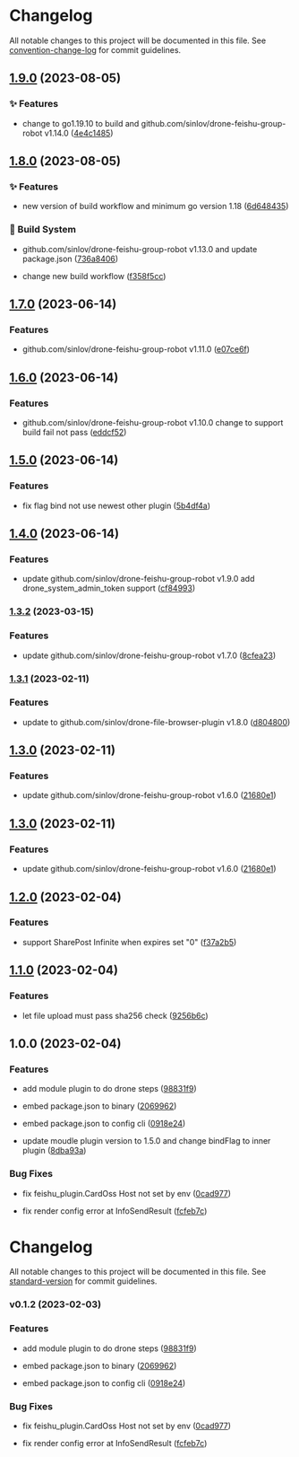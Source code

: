 # Changelog

All notable changes to this project will be documented in this file. See [convention-change-log](https://github.com/convention-change/convention-change-log) for commit guidelines.

## [1.9.0](https://github.com/sinlov/drone-feishu-robot-oss/compare/1.8.0...v1.9.0) (2023-08-05)

### ✨ Features

* change to go1.19.10 to build and github.com/sinlov/drone-feishu-group-robot v1.14.0 ([4e4c1485](https://github.com/sinlov/drone-feishu-robot-oss/commit/4e4c1485e0af20e5f912ce718ac9f288fcfb3f46))

## [1.8.0](https://github.com/sinlov/drone-feishu-robot-oss/compare/1.7.0...v1.8.0) (2023-08-05)

### ✨ Features

* new version of build workflow and minimum go version 1.18 ([6d648435](https://github.com/sinlov/drone-feishu-robot-oss/commit/6d6484357feafce2514b6c7f8133c367b3dac5d1))

### 👷‍ Build System

* github.com/sinlov/drone-feishu-group-robot v1.13.0 and update package.json ([736a8406](https://github.com/sinlov/drone-feishu-robot-oss/commit/736a8406cb6ca8a018550be37778ab65276a0568))

* change new build workflow ([f358f5cc](https://github.com/sinlov/drone-feishu-robot-oss/commit/f358f5cca871229e7a166b5aff7d6a47d3cedc71))

## [1.7.0](https://github.com/sinlov/drone-feishu-robot-oss/compare/v1.6.0...v1.7.0) (2023-06-14)

### Features

* github.com/sinlov/drone-feishu-group-robot v1.11.0 ([e07ce6f](https://github.com/sinlov/drone-feishu-robot-oss/commit/e07ce6ff9aff5ea15a385cc5f0a40a31700a7628))

## [1.6.0](https://github.com/sinlov/drone-feishu-robot-oss/compare/v1.5.0...v1.6.0) (2023-06-14)

### Features

* github.com/sinlov/drone-feishu-group-robot v1.10.0 change to support build fail not pass ([eddcf52](https://github.com/sinlov/drone-feishu-robot-oss/commit/eddcf52920c90c7509f377db426ab5e6015f4851))

## [1.5.0](https://github.com/sinlov/drone-feishu-robot-oss/compare/v1.4.0...v1.5.0) (2023-06-14)

### Features

* fix flag bind not use newest other plugin ([5b4df4a](https://github.com/sinlov/drone-feishu-robot-oss/commit/5b4df4a962c508cc178bb5495d1d7f646bb07fc7))

## [1.4.0](https://github.com/sinlov/drone-feishu-robot-oss/compare/v1.3.2...v1.4.0) (2023-06-14)

### Features

* update github.com/sinlov/drone-feishu-group-robot v1.9.0 add drone_system_admin_token support ([cf84993](https://github.com/sinlov/drone-feishu-robot-oss/commit/cf8499389113176b63ad99300febf446e3e9eb15))

### [1.3.2](https://github.com/sinlov/drone-feishu-robot-oss/compare/v1.3.1...v1.3.2) (2023-03-15)

### Features

* update github.com/sinlov/drone-feishu-group-robot v1.7.0 ([8cfea23](https://github.com/sinlov/drone-feishu-robot-oss/commit/8cfea23c6c6a0fd6b8c23a028b29f5cec295b9d4))

### [1.3.1](https://github.com/sinlov/drone-feishu-robot-oss/compare/v1.3.0...v1.3.1) (2023-02-11)

### Features

* update to github.com/sinlov/drone-file-browser-plugin v1.8.0 ([d804800](https://github.com/sinlov/drone-feishu-robot-oss/commit/d804800eabca5145d9fd67482b7efaa33deb3321))

## [1.3.0](https://github.com/sinlov/drone-feishu-robot-oss/compare/v1.2.0...v1.3.0) (2023-02-11)

### Features

* update github.com/sinlov/drone-feishu-group-robot v1.6.0 ([21680e1](https://github.com/sinlov/drone-feishu-robot-oss/commit/21680e108c08bb9e8a2688249fa73b68074bc1d6))

## [1.3.0](https://github.com/sinlov/drone-feishu-robot-oss/compare/v1.2.0...v1.3.0) (2023-02-11)

### Features

* update github.com/sinlov/drone-feishu-group-robot v1.6.0 ([21680e1](https://github.com/sinlov/drone-feishu-robot-oss/commit/21680e108c08bb9e8a2688249fa73b68074bc1d6))

## [1.2.0](https://github.com/sinlov/drone-feishu-robot-oss/compare/v1.1.0...v1.2.0) (2023-02-04)

### Features

* support SharePost Infinite when expires set "0" ([f37a2b5](https://github.com/sinlov/drone-feishu-robot-oss/commit/f37a2b59617fa0c0aa5b52314ff223bf75b4ee5b))

## [1.1.0](https://github.com/sinlov/drone-feishu-robot-oss/compare/v1.0.0...v1.1.0) (2023-02-04)

### Features

* let file upload must pass sha256 check ([9256b6c](https://github.com/sinlov/drone-feishu-robot-oss/commit/9256b6ce5283d6ff9b14502de06e27d2b9c869f8))

## 1.0.0 (2023-02-04)

### Features

* add module plugin to do drone steps ([98831f9](https://github.com/sinlov/drone-feishu-robot-oss/commit/98831f91212f81f5bdcbed0747c15fcf84a94cf7))

* embed package.json to binary ([2069962](https://github.com/sinlov/drone-feishu-robot-oss/commit/2069962c9ab8cc0fbf08869c84855ba856de2872))

* embed package.json to config cli ([0918e24](https://github.com/sinlov/drone-feishu-robot-oss/commit/0918e24e5ef4e4e2d551ca08bd82a38292dc5dbf))

* update moudle plugin version to 1.5.0 and change bindFlag to inner plugin ([8dba93a](https://github.com/sinlov/drone-feishu-robot-oss/commit/8dba93a967bc991d61531dd581177a2862d1247b))

### Bug Fixes

* fix feishu_plugin.CardOss Host not set by env ([0cad977](https://github.com/sinlov/drone-feishu-robot-oss/commit/0cad977071380abafa4023be7827aae1afb17314))

* fix render config error at InfoSendResult ([fcfeb7c](https://github.com/sinlov/drone-feishu-robot-oss/commit/fcfeb7c3fe7e0f8f0dda278221801f04c5277066))

# Changelog

All notable changes to this project will be documented in this file. See [standard-version](https://github.com/conventional-changelog/standard-version) for commit guidelines.

### v0.1.2 (2023-02-03)

### Features

* add module plugin to do drone steps ([98831f9](https://github.com/sinlov/drone-feishu-robot-oss/commit/98831f91212f81f5bdcbed0747c15fcf84a94cf7))

* embed package.json to binary ([2069962](https://github.com/sinlov/drone-feishu-robot-oss/commit/2069962c9ab8cc0fbf08869c84855ba856de2872))

* embed package.json to config cli ([0918e24](https://github.com/sinlov/drone-feishu-robot-oss/commit/0918e24e5ef4e4e2d551ca08bd82a38292dc5dbf))

### Bug Fixes

* fix feishu_plugin.CardOss Host not set by env ([0cad977](https://github.com/sinlov/drone-feishu-robot-oss/commit/0cad977071380abafa4023be7827aae1afb17314))

* fix render config error at InfoSendResult ([fcfeb7c](https://github.com/sinlov/drone-feishu-robot-oss/commit/fcfeb7c3fe7e0f8f0dda278221801f04c5277066))
